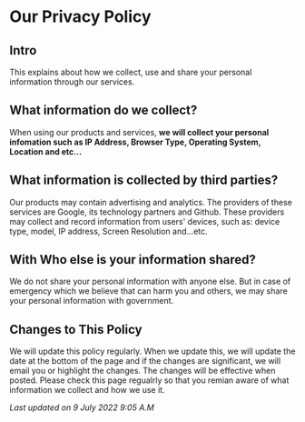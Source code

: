 # Our Privacy Policy

## Intro

This explains about how we collect, use and share your personal information through our services.

## What information do we collect?

When using our products and services, **we will collect your personal infomation such as IP Address, Browser Type, Operating System, Location and etc...**

## What information is collected by third parties?

Our products may contain advertising and analytics. The providers of these services are Google, its technology partners and Github. These providers may collect and record information from users' devices, such as: device type, model, IP address, Screen Resolution and...etc.

## With Who else is your information shared?

We do not share your personal information with anyone else.
But in case of emergency which we believe that can harm you and others, we may share your personal information with government.

<!--## Why we collect your personal information?

- To contact you. - We use your information to contact your about important products or changes to the Policy-->

## Changes to This Policy

We will update this policy regularly. When we update this, we will update the date at the bottom of the page and if the changes are significant, we will email you or highlight the changes. The changes will be effective when posted. Please check this page regualrly so that you remian aware of what information we collect and how we use it.




*Last updated on 9 July 2022 9:05 A.M*

